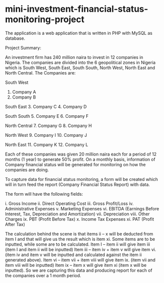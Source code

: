 # mini-investment-financial-status-monitoring-project

The application is a web application that is written in PHP with MySQL as database.

Project Summary:

An investment firm has 240 million naira to invest in 12 companies in Nigeria. The companies are divided into the 6 geopolitical zones in Nigeria which is South West, South East, South South, North West, North East and North Central.
The Companies are:

South West
1.	Company A
2.	Company B

South East
3.	Company C
4.	Company D

South South
5.	Company E
6.	Company F

North Central
7.	Company G
8.	Company H

North West
9.	Company I
10.	Company J

North East
11.	Company K
12.	Company L

Each of these companies was given 20 million naira each for a period of 12 months (1 year) to generate 50% profit. On a monthly basis, information of Company financial status will be generated for monitoring on how the companies are doing.

To capture data for financial status monitoring, a form will be created which will in turn feed the report (Company Financial Status Report) with data.

The form will have the following fields:

i.	Gross Income
ii.	Direct Operating Cost
iii.	Gross Profit/Loss
iv.	Administrative Expenses
v.	Marketing Expenses
vi.	EBITDA (Earnings Before Interest, Tax, Depreciation and Amortization)
vii.	Depreciation
viii.	Other Charges
ix.	PBT (Profit Before Tax)
x.	Income Tax Expenses
xi.	PAT (Profit After Tax)

The calculation behind the scene is that items ii – x will be deducted from item I and that will give us the result which is item xi. Some items are to be inputted, while some are to be calculated.
Item I – item ii will give item iii (item I and item ii will be inputted)
Item iii – item iv + item v will give item vi. (item iv and item v will be inputted and calculated against the item ii generated above).
Item vi – item vii + item viii will give item ix. (item vii and item viii will be inputted)
Item ix – item x will give item xi (item x will be inputted).
So we are capturing this data and producing report for each of the companies over a 1 month period.
